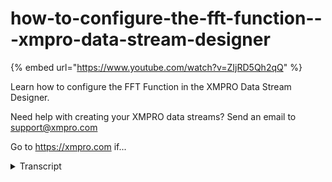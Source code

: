 # how-to-configure-the-fft-function---xmpro-data-stream-designer
{% embed url="https://www.youtube.com/watch?v=ZIjRD5Qh2qQ" %}



Learn how to configure the FFT Function in the XMPRO Data Stream Designer. 

Need help with creating your XMPRO data streams? Send an email to support@xmpro.com 

Go to https://xmpro.com if...
<details>
<summary>Transcript</summary>Learn how to configure the FFT Function in the XMPRO Data Stream Designer. 

Need help with creating your XMPRO data streams? Send an email to support@xmpro.com 

Go to https://xmpro.com if...
we are going to do here is look at how

to set up and configure the a 50

function this agent performs forward a

50 calculations on data it receives as

input the data has to be a batch of

complex numbers for example will and

imaginary the other data is the

magnitude and frequency result I already

have an issue sequel agent set up and

configured which will get signal data

for us from an azure database go to the

toolbox and search for a 50 you will

find it under functions click on the

agent and drag it to the canvas note

that a default name has can been given

to this agent to rename this agent click

on the white space and start typing

clicks on outside on the canvas connect

the output end point of your secret

agent to the input end point of your a

50 agent click Save to configure this

agent click on it and click on configure

first make sure you using the grey

collection if you'd like to use another

collection select it from the drop down

then you need to select your method

which is either forward or backward I'm

going to leave it as forward then you

need to add your something frequency

which is the number of data points are

quiet per second I'm going to add it as

a thousand then click apply and click

Save to verify that your stream has been

configured correctly click on integrity

check if none of my agents are

highlighted in red it means everything

is fine and I can go ahead and click on

publish to run my stream to view the

live data click on live view selector a

50 agent and click Save

click on settings

from the type drop-down select chart I'm

going to leave this check boxes as check

as the window size I'm going to select

set it to a thousand I do not want to

show the labels so I'm going to uncheck

this in the series section I'm going to

add a new row for the name just use any

line that's the type I'm going to select

bar that's the argument I'm going to

select frequency as the value magnitude

and I do not want to show the label

because I'm going else on the form click

Save and give it a second there you can

see that I am
</details>